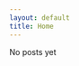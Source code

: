 ```yaml
---
layout: default
title: Home
---
```


No posts yet

<!-- {% for post in site.posts limit:3 %}
  ## [{{ post.title }}]({{ post.url }})
{% endfor%} -->
